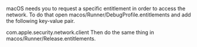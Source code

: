 macOS needs you to request a specific entitlement in order to access the network. To do that open macos/Runner/DebugProfile.entitlements and add the following key-value pair.

<key>com.apple.security.network.client</key>
<true/>
<true/>
Then do the same thing in macos/Runner/Release.entitlements.